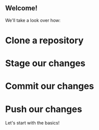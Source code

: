 ## Welcome!

We'll take a look over how:

# Clone a repository

# Stage our changes

# Commit our changes

# Push our changes

Let's start with the basics!
